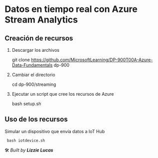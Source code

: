 # Datos en tiempo real con Azure Stream Analytics

## Creación de recursos

1. Descargar los archivos

     git clone https://github.com/MicrosoftLearning/DP-900T00A-Azure-Data-Fundamentals dp-900
    
2. Cambiar el directorio

     cd dp-900/streaming

3. Ejecutar un script que cree los recursos de Azure

     bash setup.sh
    
## Uso de los recursos

 Simular un dispositivo que envía datos a IoT Hub
 
     bash iotdevice.sh 
     
 
    


🛠️  _Built by **Lizzie Lucas**_
